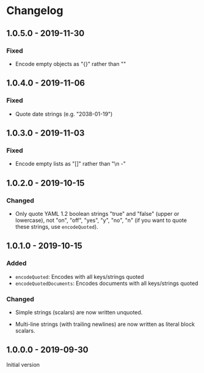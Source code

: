 # Changelog

## 1.0.5.0 - 2019-11-30

### Fixed

  - Encode empty objects as "{}" rather than ""

## 1.0.4.0 - 2019-11-06

### Fixed

  - Quote date strings (e.g. "2038-01-19")

## 1.0.3.0 - 2019-11-03

### Fixed

  - Encode empty lists as "[]" rather than "\n -"

## 1.0.2.0 - 2019-10-15

### Changed

  - Only quote YAML 1.2 boolean strings "true" and "false" (upper or
    lowercase), not "on", "off", "yes", "y", "no", "n" (if you want to quote
    these strings, use `encodeQuoted`).

## 1.0.1.0 - 2019-10-15

### Added

  - `encodeQuoted`: Encodes with all keys/strings quoted
  - `encodeQuotedDocuments`: Encodes documents with all keys/strings quoted

### Changed

  - Simple strings (scalars) are now written unquoted.

  - Multi-line strings (with trailing newlines) are now written as literal
    block scalars.


## 1.0.0.0 - 2019-09-30

Initial version
